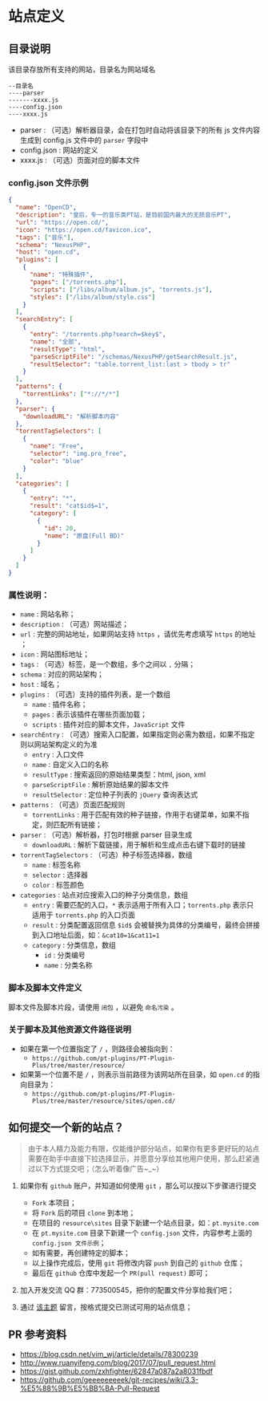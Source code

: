 # 站点定义

## 目录说明

该目录存放所有支持的网站，目录名为网站域名

```
--目录名
----parser
-------xxxx.js
----config.json
----xxxx.js
```

- parser : （可选）解析器目录，会在打包时自动将该目录下的所有 js 文件内容生成到 config.js 文件中的 `parser` 字段中
- config.json : 网站的定义
- xxxx.js : （可选）页面对应的脚本文件

### config.json 文件示例

```json
{
  "name": "OpenCD",
  "description": "皇后，专一的音乐类PT站，是目前国内最大的无损音乐PT",
  "url": "https://open.cd/",
  "icon": "https://open.cd/favicon.ico",
  "tags": ["音乐"],
  "schema": "NexusPHP",
  "host": "open.cd",
  "plugins": [
    {
      "name": "特殊插件",
      "pages": ["/torrents.php"],
      "scripts": ["/libs/album/album.js", "torrents.js"],
      "styles": ["/libs/album/style.css"]
    }
  ],
  "searchEntry": [
    {
      "entry": "/torrents.php?search=$key$",
      "name": "全部",
      "resultType": "html",
      "parseScriptFile": "/schemas/NexusPHP/getSearchResult.js",
      "resultSelector": "table.torrent_list:last > tbody > tr"
    }
  ],
  "patterns": {
    "torrentLinks": ["*://*/*"]
  },
  "parser": {
    "downloadURL": "解析脚本内容"
  },
  "torrentTagSelectors": [
    {
      "name": "Free",
      "selector": "img.pro_free",
      "color": "blue"
    }
  ],
  "categories": [
    {
      "entry": "*",
      "result": "cat$id$=1",
      "category": [
        {
          "id": 20,
          "name": "原盘(Full BD)"
        }
      ]
    }
  ]
}
```

### 属性说明：

- `name` : 网站名称；
- `description` : （可选）网站描述；
- `url` : 完整的网站地址，如果网站支持 `https` ，请优先考虑填写 `https` 的地址 ；
- `icon` : 网站图标地址；
- `tags` : （可选）标签，是一个数组，多个之间以 `,` 分隔；
- `schema` : 对应的网站架构；
- `host` : 域名；
- `plugins` : （可选）支持的插件列表，是一个数组
  - `name` : 插件名称；
  - `pages` : 表示该插件在哪些页面加载；
  - `scripts` : 插件对应的脚本文件，`JavaScript` 文件
- `searchEntry` : （可选）搜索入口配置，如果指定则必需为数组，如果不指定则以网站架构定义的为准
  - `entry` : 入口文件
  - `name` : 自定义入口的名称
  - `resultType` : 搜索返回的原始结果类型：html, json, xml
  - `parseScriptFile` : 解析原始结果的脚本文件
  - `resultSelector` : 定位种子列表的 `jQuery` 查询表达式
- `patterns` : （可选）页面匹配规则
  - `torrentLinks` : 用于匹配有效的种子链接，作用于右键菜单，如果不指定，则匹配所有链接；
- `parser` : （可选）解析器，打包时根据 parser 目录生成
  - `downloadURL` : 解析下载链接，用于解析和生成点击右键下载时的链接
- `torrentTagSelectors` : （可选）种子标签选择器，数组
  - `name` : 标签名称
  - `selector` : 选择器
  - `color` : 标签颜色
- `categories` : 站点对应搜索入口的种子分类信息，数组
  - `entry` : 需要匹配的入口，`*` 表示适用于所有入口；`torrents.php` 表示只适用于 `torrents.php` 的入口页面
  - `result` : 分类配置返回信息 `$id$` 会被替换为具体的分类编号，最终会拼接到入口地址后面，如：`&cat10=1&cat11=1`
  - `category` : 分类信息，数组
    - `id` : 分类编号
    - `name` : 分类名称

### 脚本及脚本文件定义

脚本文件及脚本片段，请使用 `闭包` ，以避免 `命名污染` 。

### 关于脚本及其他资源文件路径说明

- 如果在第一个位置指定了 `/` ，则路径会被指向到：
  - `https://github.com/pt-plugins/PT-Plugin-Plus/tree/master/resource/`
- 如果第一个位置不是 `/` ，则表示当前路径为该网站所在目录，如 `open.cd` 的指向目录为：
  - `https://github.com/pt-plugins/PT-Plugin-Plus/tree/master/resource/sites/open.cd/`

## 如何提交一个新的站点？

> 由于本人精力及能力有限，仅能维护部分站点，如果你有更多更好玩的站点需要在助手中直接下拉选择显示，并愿意分享给其他用户使用，那么赶紧通过以下方式提交吧；（怎么听着像广告~\_~）

1. 如果你有 `github` 账户，并知道如何使用 `git` ，那么可以按以下步骤进行提交

   - `Fork` 本项目；
   - 将 `Fork` 后的项目 `clone` 到本地；
   - 在项目的 `resource\sites` 目录下新建一个站点目录，如：`pt.mysite.com`
   - 在 `pt.mysite.com` 目录下新建一个 `config.json` 文件，内容参考上面的 `config.json 文件示例`；
   - 如有需要，再创建特定的脚本；
   - 以上操作完成后，使用 `git` 将修改内容 `push` 到自己的 `github` 仓库；
   - 最后在 `github` 仓库中发起一个 `PR(pull request)` 即可；

2. 加入开发交流 QQ 群：773500545，把你的配置文件分享给我们吧；
3. 通过 [该主题](https://github.com/pt-plugins/PT-Plugin-Plus/issues/30) 留言，按格式提交已测试可用的站点信息；

## PR 参考资料

- https://blog.csdn.net/vim_wj/article/details/78300239
- http://www.ruanyifeng.com/blog/2017/07/pull_request.html
- https://gist.github.com/zxhfighter/62847a087a2a8031fbdf
- https://github.com/geeeeeeeeek/git-recipes/wiki/3.3-%E5%88%9B%E5%BB%BA-Pull-Request
